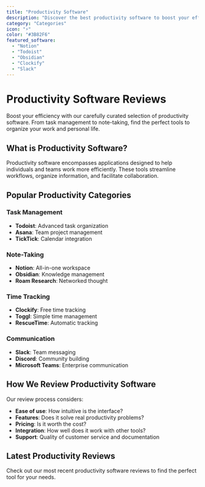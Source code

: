 ```yaml
---
title: "Productivity Software"
description: "Discover the best productivity software to boost your efficiency, manage tasks, and organize your work life."
category: "Categories"
icon: "⚡"
color: "#3B82F6"
featured_software:
  - "Notion"
  - "Todoist"
  - "Obsidian"
  - "Clockify"
  - "Slack"
---
```


# Productivity Software Reviews

Boost your efficiency with our carefully curated selection of productivity software. From task management to note-taking, find the perfect tools to organize your work and personal life.

## What is Productivity Software?

Productivity software encompasses applications designed to help individuals and teams work more efficiently. These tools streamline workflows, organize information, and facilitate collaboration.

## Popular Productivity Categories

### Task Management
- **Todoist**: Advanced task organization
- **Asana**: Team project management
- **TickTick**: Calendar integration

### Note-Taking
- **Notion**: All-in-one workspace
- **Obsidian**: Knowledge management
- **Roam Research**: Networked thought

### Time Tracking
- **Clockify**: Free time tracking
- **Toggl**: Simple time management
- **RescueTime**: Automatic tracking

### Communication
- **Slack**: Team messaging
- **Discord**: Community building
- **Microsoft Teams**: Enterprise communication

## How We Review Productivity Software

Our review process considers:
- **Ease of use**: How intuitive is the interface?
- **Features**: Does it solve real productivity problems?
- **Pricing**: Is it worth the cost?
- **Integration**: How well does it work with other tools?
- **Support**: Quality of customer service and documentation

## Latest Productivity Reviews

Check out our most recent productivity software reviews to find the perfect tool for your needs.
